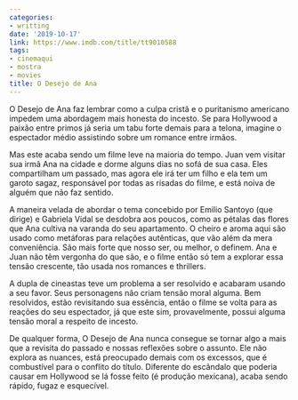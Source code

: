 ```yaml
---
categories:
- writting
date: '2019-10-17'
link: https://www.imdb.com/title/tt9010588
tags:
- cinemaqui
- mostra
- movies
title: O Desejo de Ana
---
```


O Desejo de Ana faz lembrar como a culpa cristã e o puritanismo americano impedem uma abordagem mais honesta do incesto. Se para Hollywood a paixão entre primos já seria um tabu forte demais para a telona, imagine o espectador médio assistindo sobre um romance entre irmãos.

Mas este acaba sendo um filme leve na maioria do tempo. Juan vem visitar sua irmã Ana na cidade e dorme alguns dias no sofá de sua casa. Eles compartilham um passado, mas agora ele irá ter um filho e ela tem um garoto sagaz, responsável por todas as risadas do filme, e está noiva de alguém que não faz sentido.

A maneira velada de abordar o tema concebido por Emilio Santoyo (que dirige) e Gabriela Vidal se desdobra aos poucos, como as pétalas das flores que Ana cultiva na varanda do seu apartamento. O cheiro e aroma aqui são usado como metáforas para relações autênticas, que vão além da mera conveniência. São mais forte que nosso ser, ou melhor, o definem. Ana e Juan não têm vergonha do que são, e o filme então só tem a explorar essa tensão crescente, tão usada nos romances e thrillers.

A dupla de cineastas teve um problema a ser resolvido e acabaram usando a seu favor. Seus personagens não criam tensão moral alguma. Bem resolvidos, estão revisitando sua essência, então o filme se volta para as reações do seu espectador, já que este sim, provavelmente, possui alguma tensão moral a respeito de incesto.

De qualquer forma, O Desejo de Ana nunca consegue se tornar algo a mais que a revisita do passado e nossas reflexões sobre o assunto. Ele não explora as nuances, está preocupado demais com os excessos, que é combustível para o conflito do título. Diferente do escândalo que poderia causar em Hollywood se lá fosse feito (é produção mexicana), acaba sendo rápido, fugaz e esquecível.